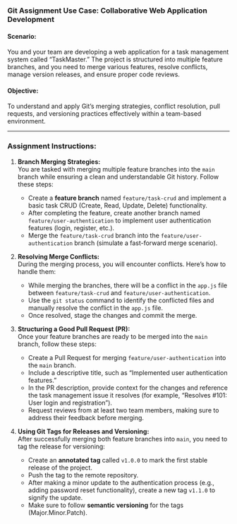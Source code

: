 ### **Git Assignment Use Case: Collaborative Web Application Development**

#### **Scenario:**  
You and your team are developing a web application for a task management system called “TaskMaster.” The project is structured into multiple feature branches, and you need to merge various features, resolve conflicts, manage version releases, and ensure proper code reviews.

#### **Objective:**  
To understand and apply Git’s merging strategies, conflict resolution, pull requests, and versioning practices effectively within a team-based environment.

---

### **Assignment Instructions:**

1. **Branch Merging Strategies:**  
   You are tasked with merging multiple feature branches into the `main` branch while ensuring a clean and understandable Git history. Follow these steps:
   - Create a **feature branch** named `feature/task-crud` and implement a basic task CRUD (Create, Read, Update, Delete) functionality.
   - After completing the feature, create another branch named `feature/user-authentication` to implement user authentication features (login, register, etc.).
   - Merge the `feature/task-crud` branch into the `feature/user-authentication` branch (simulate a fast-forward merge scenario).
   

2. **Resolving Merge Conflicts:**  
   During the merging process, you will encounter conflicts. Here’s how to handle them:
   - While merging the branches, there will be a conflict in the `app.js` file between `feature/task-crud` and `feature/user-authentication`.
   - Use the `git status` command to identify the conflicted files and manually resolve the conflict in the `app.js` file.
   - Once resolved, stage the changes and commit the merge.

3. **Structuring a Good Pull Request (PR):**  
   Once your feature branches are ready to be merged into the `main` branch, follow these steps:
   - Create a Pull Request for merging `feature/user-authentication` into the `main` branch.
   - Include a descriptive title, such as “Implemented user authentication features.”
   - In the PR description, provide context for the changes and reference the task management issue it resolves (for example, “Resolves #101: User login and registration”).
   - Request reviews from at least two team members, making sure to address their feedback before merging.

4. **Using Git Tags for Releases and Versioning:**  
   After successfully merging both feature branches into `main`, you need to tag the release for versioning:
   - Create an **annotated tag** called `v1.0.0` to mark the first stable release of the project.
   - Push the tag to the remote repository.
   - After making a minor update to the authentication process (e.g., adding password reset functionality), create a new tag `v1.1.0` to signify the update.
   - Make sure to follow **semantic versioning** for the tags (Major.Minor.Patch).
